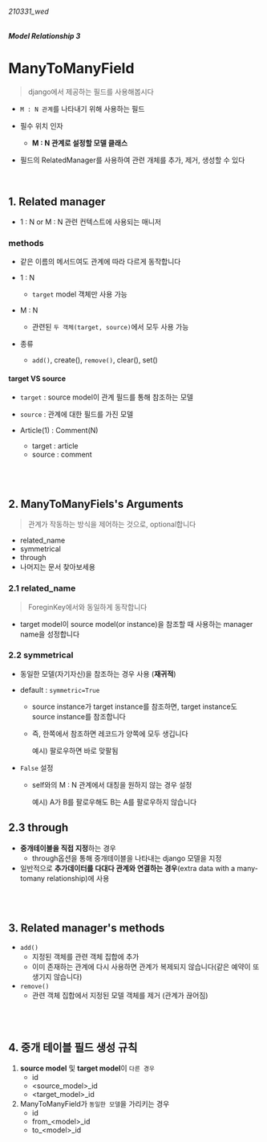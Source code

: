 ###### 210331_wed

##### Model Relationship 3

# ManyToManyField

> django에서 제공하는 필드를 사용해봅시다

- `M : N 관계`를 나타내기 위해 사용하는 필드
- 필수 위치 인자
  - **M : N 관계로 설정할 모델 클래스**

- 필드의 RelatedManager를 사용하여 관련 개체를 추가, 제거, 생성할 수 있다

<br>

## 1. Related manager

- 1 : N or M : N 관련 컨텍스트에 사용되는 매니저

### methods

- 같은 이름의 메서드여도 관계에 따라 다르게 동작합니다
- 1 : N
  - `target` model 객체만 사용 가능
- M : N
  - 관련된 `두 객체(target, source)`에서 모두 사용 가능

- 종류
  - `add()`, create(), `remove()`, clear(), set()

#### target VS source

- `target` : source model이 관계 필드를 통해 참조하는 모델
- `source` : 관계에 대한 필드를 가진 모델

- Article(1) : Comment(N)
  - target : article
  - source : comment

<br>

<br>

## 2. ManyToManyFiels's Arguments

> 관계가 작동하는 방식을 제어하는 것으로, optional합니다

- related_name
- symmetrical
- through
- 나머지는 문서 찾아보세용

### 2.1 related_name

> ForeginKey에서와 동일하게 동작합니다

- target model이 source model(or instance)을 참조할 때 사용하는 manager name을 성정합니다

### 2.2 symmetrical

- 동일한 모델(자기자신)을 참조하는 경우 사용 (**재귀적**)

- default : `symmetric=True`

  - source instance가 target instance를 참조하면, target instance도 source instance를 참조합니다

  - 즉, 한쪽에서 참조하면 레코드가 양쪽에 모두 생깁니다

    예시) 팔로우하면 바로 맞팔됨

- `False` 설정

  - self와의 M : N 관계에서 대칭을 원하지 않는 경우 설정

    예시) A가 B를 팔로우해도 B는 A를 팔로우하지 않습니다

## 2.3 through

- **중개테이블을 직접 지정**하는 경우
  - through옵션을 통해 중개테이블을 나타내는 django 모델을 지정
- 일반적으로 **추가데이터를 다대다 관계와 연결하는 경우**(extra data with a many-tomany relationship)에 사용

<br>

<br>

## 3. Related manager's methods

- `add()`
  - 지정된 객체를 관련 객체 집합에 추가
  - 이미 존재하는 관계에 다시 사용하면 관계가 복제되지 않습니다(같은 예약이 또 생기지 않습니다)
- `remove()`
  - 관련 객체 집합에서 지정된 모델 객체를 제거 (관계가 끊어짐)

<br>

<br>

## 4. 중개 테이블 필드 생성 규칙

1. **source model** 및 **target model**이 `다른 경우`
   - id
   - <source_model>_id
   - <target_model>_id
2. ManyToManyField가 `동일한 모델`을 가리키는 경우
   - id
   - from\_\<model\>\_id
   - to\_\<model\>\_id